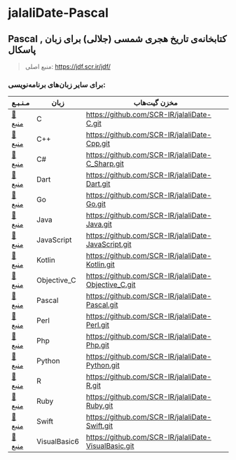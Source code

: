 # jalaliDate-Pascal

## Pascal , کتابخانه‌ی تاریخ هجری شمسی (جلالی) برای زبان پاسکال


> منبع اصلی: https://jdf.scr.ir/jdf/


### برای سایر زبان‌های برنامه‌نویسی:

مـنـبـع | زبان | مخزن گیت‌هاب
---|---|---
[📗 منبع](https://jdf.scr.ir/jdf/?t=c) | C | https://github.com/SCR-IR/jalaliDate-C.git
[📗 منبع](https://jdf.scr.ir/jdf/?t=cpp) | C++ | https://github.com/SCR-IR/jalaliDate-Cpp.git
[📗 منبع](https://jdf.scr.ir/jdf/?t=c_sharp) | C# | https://github.com/SCR-IR/jalaliDate-C_Sharp.git
[📗 منبع](https://jdf.scr.ir/jdf/?t=dart) | Dart | https://github.com/SCR-IR/jalaliDate-Dart.git
[📗 منبع](https://jdf.scr.ir/jdf/?t=go) | Go | https://github.com/SCR-IR/jalaliDate-Go.git
[📗 منبع](https://jdf.scr.ir/jdf/?t=java) | Java | https://github.com/SCR-IR/jalaliDate-Java.git
[📗 منبع](https://jdf.scr.ir/jdf/?t=java_script) | JavaScript | https://github.com/SCR-IR/jalaliDate-JavaScript.git
[📗 منبع](https://jdf.scr.ir/jdf/?t=kotlin) | Kotlin | https://github.com/SCR-IR/jalaliDate-Kotlin.git
[📗 منبع](https://jdf.scr.ir/jdf/?t=objective_c) | Objective_C | https://github.com/SCR-IR/jalaliDate-Objective_C.git
[📗 منبع](https://jdf.scr.ir/jdf/?t=pascal) | Pascal | https://github.com/SCR-IR/jalaliDate-Pascal.git
[📗 منبع](https://jdf.scr.ir/jdf/?t=perl) | Perl | https://github.com/SCR-IR/jalaliDate-Perl.git
[📗 منبع](https://jdf.scr.ir/jdf/?t=php) | Php | https://github.com/SCR-IR/jalaliDate-Php.git
[📗 منبع](https://jdf.scr.ir/jdf/?t=python) | Python | https://github.com/SCR-IR/jalaliDate-Python.git
[📗 منبع](https://jdf.scr.ir/jdf/?t=r) | R | https://github.com/SCR-IR/jalaliDate-R.git
[📗 منبع](https://jdf.scr.ir/jdf/?t=ruby) | Ruby | https://github.com/SCR-IR/jalaliDate-Ruby.git
[📗 منبع](https://jdf.scr.ir/jdf/?t=swift) | Swift | https://github.com/SCR-IR/jalaliDate-Swift.git
[📗 منبع](https://jdf.scr.ir/jdf/?t=visual_basic) | VisualBasic6 | https://github.com/SCR-IR/jalaliDate-VisualBasic.git